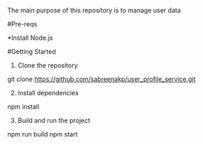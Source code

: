 The main purpose of this repository is to manage user data


#Pre-reqs


*Install Node.js


#Getting Started


1. Clone the repository


git clone https://github.com/sabreenakp/user_profile_service.git



2. Install dependencies


npm install


3. Build and run the project


npm run build
npm start
